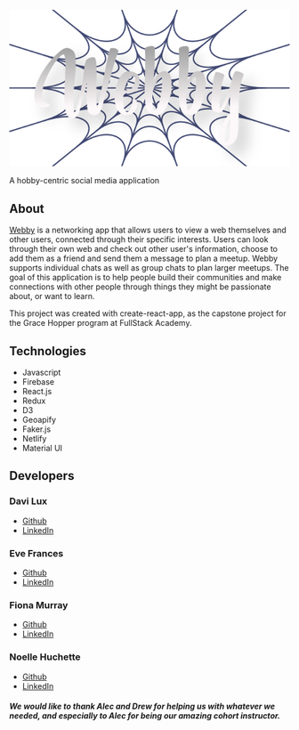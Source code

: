 ![image](/webby-logo.png)

A hobby-centric social media application

## About

[Webby](https://webby-social.netlify.app) is a networking app that allows users to view a web themselves and other users, connected through their specific interests. Users can look through their own web and check out other user's information, choose to add them as a friend and send them a message to plan a meetup. Webby supports individual chats as well as group chats to plan larger meetups. The goal of this application is to help people build their communities and make connections with other people through things they might be passionate about, or want to learn.

This project was created with create-react-app, as the capstone project for the Grace Hopper program at FullStack Academy.

## Technologies

- Javascript
- Firebase
- React.js
- Redux
- D3
- Geoapify
- Faker.js
- Netlify
- Material UI

## Developers

### Davi Lux
- [Github](https://github.com/davilux)
- [LinkedIn](https://www.linkedin.com/in/davilux/)
### Eve Frances
- [Github](https://github.com/L0tusPetal)
- [LinkedIn](https://www.linkedin.com/in/eve-frances/)
### Fiona Murray
- [Github](https://github.com/lavenderfi)
- [LinkedIn](https://www.linkedin.com/in/fiona-murray-dev/)
### Noelle Huchette
- [Github](https://github.com/noellehuchette)
- [LinkedIn](https://www.linkedin.com/in/noelle-huchette/)


##### We would like to thank Alec and Drew for helping us with whatever we needed, and especially to Alec for being our amazing cohort instructor.